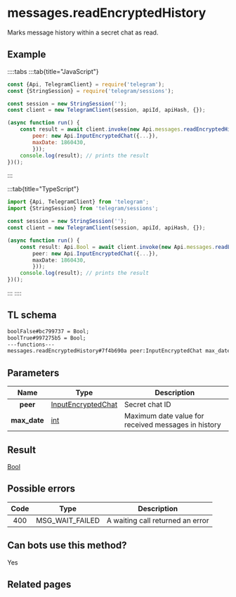 # messages.readEncryptedHistory

Marks message history within a secret chat as read.

## Example

::::tabs
:::tab{title="JavaScript"}

```js
const {Api, TelegramClient} = require('telegram');
const {StringSession} = require('telegram/sessions');

const session = new StringSession('');
const client = new TelegramClient(session, apiId, apiHash, {});

(async function run() {
    const result = await client.invoke(new Api.messages.readEncryptedHistory({
		peer: new Api.InputEncryptedChat({...}),
		maxDate: 1860430,
		}));
    console.log(result); // prints the result
})();
```

:::

:::tab{title="TypeScript"}

```ts
import {Api, TelegramClient} from 'telegram';
import {StringSession} from 'telegram/sessions';

const session = new StringSession('');
const client = new TelegramClient(session, apiId, apiHash, {});

(async function run() {
    const result: Api.Bool = await client.invoke(new Api.messages.readEncryptedHistory({
		peer: new Api.InputEncryptedChat({...}),
		maxDate: 1860430,
		}));
    console.log(result); // prints the result
})();
```

:::
::::

## TL schema

```txt
boolFalse#bc799737 = Bool;
boolTrue#997275b5 = Bool;
---functions---
messages.readEncryptedHistory#7f4b690a peer:InputEncryptedChat max_date:int = Bool;
```

## Parameters

|     Name     | Type                                                                    | Description                                         |
| :----------: | ----------------------------------------------------------------------- | --------------------------------------------------- |
|   **peer**   | [InputEncryptedChat](https://core.telegram.org/type/InputEncryptedChat) | Secret chat ID                                      |
| **max_date** | [int](https://core.telegram.org/type/int)                               | Maximum date value for received messages in history |

## Result

[Bool](https://core.telegram.org/type/Bool)

## Possible errors

| Code | Type            | Description                      |
| :--: | --------------- | -------------------------------- |
| 400  | MSG_WAIT_FAILED | A waiting call returned an error |

## Can bots use this method?

Yes

## Related pages
